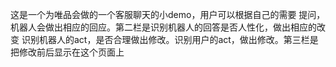 这是一个为唯品会做的一个客服聊天的小demo，用户可以根据自己的需要
提问，机器人会做出相应的回应。第二栏是识别机器人的回答是否人性化，做出相应的改变
识别机器人的act，是否合理做出修改。识别用户的act，做出修改。第三栏是把修改前后显示在这个页面上